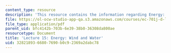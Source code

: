 ```yaml
---
content_type: resource
description: 'This resource contains the information regarding Energy: Wind and Water.'
file: https://ol-ocw-studio-app-qa.s3.amazonaws.com/courses/ec-701j-d-lab-i-development-fall-2009/3282189366807690b0c92369a2dabc78_MITEC_701JF09_lec15_nb.pdf
file_type: application/pdf
parent_uid: bfc4142b-703b-6e39-38b0-36308da800ae
resourcetype: Document
title: 'Lecture 15: Energy: Wind and Water'
uid: 32821893-6680-7690-b0c9-2369a2dabc78
---
```

